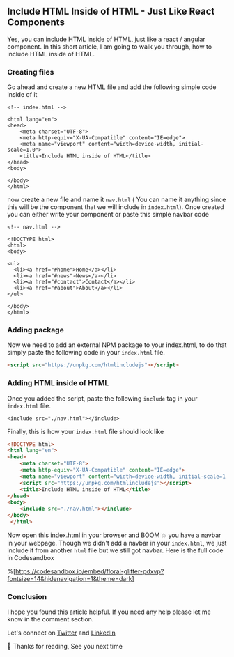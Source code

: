 ## Include HTML Inside of HTML - Just Like React Components

Yes, you can include HTML inside of HTML, just like a react / angular component. In this short article, I am going to walk you through, how to include HTML inside of HTML. 

### Creating files 
Go ahead and create a new HTML file and add the following simple code inside of it

```
<!-- index.html -->

<html lang="en">
<head>
	<meta charset="UTF-8">
	<meta http-equiv="X-UA-Compatible" content="IE=edge">
	<meta name="viewport" content="width=device-width, initial-scale=1.0">
	<title>Include HTML inside of HTML</title>
</head>
<body>
	
</body>
</html>
```
now create a new file and name it `nav.html` ( You can name it anything since this will be the component that we will include in `index.html`). Once created you can either write your component or paste this simple navbar code

```
<!-- nav.html -->

<!DOCTYPE html>
<html>
<body>

<ul>
  <li><a href="#home">Home</a></li>
  <li><a href="#news">News</a></li>
  <li><a href="#contact">Contact</a></li>
  <li><a href="#about">About</a></li>
</ul>

</body>
</html>
```
### Adding package

Now we need to add an external NPM package to your index.html, to do that simply paste the following code in your `index.html` file. 

```html
<script src="https://unpkg.com/htmlincludejs"></script>
```

### Adding HTML inside of HTML

Once you added the script, paste the following `include` tag in your `index.html` file. 

```
<include src="./nav.html"></include>
```

Finally, this is how your `index.html` file should look like

```html
<!DOCTYPE html>
<html lang="en">
<head>
	<meta charset="UTF-8">
	<meta http-equiv="X-UA-Compatible" content="IE=edge">
	<meta name="viewport" content="width=device-width, initial-scale=1.0">
	<script src="https://unpkg.com/htmlincludejs"></script>
	<title>Include HTML inside of HTML</title>
</head>
<body>
	<include src="./nav.html"></include>
</body>
 </html> 
```

Now open this index.html in your browser and BOOM 💥 you have a navbar in your webpage. Though we didn't add a navbar in your `index.html`,  we just include it from another `html` file but we still got navbar. Here is the full code in Codesandbox 

%[https://codesandbox.io/embed/floral-glitter-pdxvp?fontsize=14&hidenavigation=1&theme=dark]


### Conclusion

I hope you found this article helpful. If you need any help please let me know in the comment section. 

Let's connect on  [Twitter](https://twitter.com/suhailkakar)  and  [LinkedIn](https://www.linkedin.com/in/suhailkakar/)  

👋 Thanks for reading, See you next time